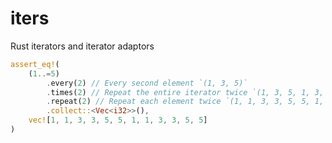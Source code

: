 # iters

Rust iterators and iterator adaptors

```rs
assert_eq!(
    (1..=5)
        .every(2) // Every second element `(1, 3, 5)`
        .times(2) // Repeat the entire iterator twice `(1, 3, 5, 1, 3, 5)`
        .repeat(2) // Repeat each element twice `(1, 1, 3, 3, 5, 5, 1, 1, 3, 3, 5, 5)`
        .collect::<Vec<i32>>(),
    vec![1, 1, 3, 3, 5, 5, 1, 1, 3, 3, 5, 5]
)
```
